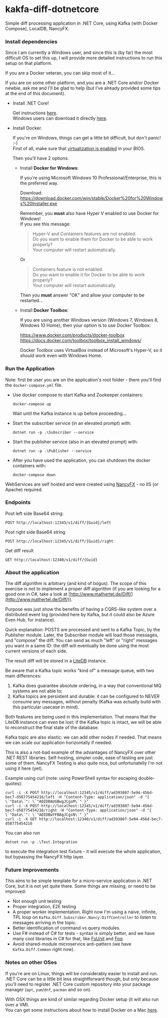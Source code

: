# kakfa-diff-dotnetcore
Simple diff processing application in .NET Core, using Kafka (with Docker Compose), LocalDB, NancyFX.

### Install dependencies

Since I am currently a Windows user, and since this is (by far) the most difficult OS to set this up, I will provide more detailed instructions to run this setup on that platform.

If you are a Docker veteran, you can skip most of it...

If you are on some other platform, and you are a .NET Core and/or Docker newbie, ask me and I'll be glad to help (but I've already provided some tips at the end of this document).

- Install .NET Core!<br>

  Get instructions [here](https://github.com/dotnet/core/blob/master/release-notes/download-archives/2.0.3.md).<br>
  Windows users can download it directly [here](https://download.microsoft.com/download/D/7/2/D725E47F-A4F1-4285-8935-A91AE2FCC06A/dotnet-sdk-2.0.3-win-x64.exe).

- Install Docker.<br>

  If you're on Windows, things can get a little bit difficult, but don't panic! :-)<br>
  First of all, make sure that [virtualization is enabled](https://docs.docker.com/docker-for-windows/troubleshoot/#virtualization-must-be-enabled) in your BIOS.

  Then you'll have 2 options:

  - Install **Docker for Windows**:

    If you're using Microsoft Windows 10 Professional/Enterprise, this is the preferred way.

    Download:<br>
    https://download.docker.com/win/stable/Docker%20for%20Windows%20Installer.exe

    Remember, you **must** also have Hyper V enabled to use Docker for Windows!<br>
    If you see this message:

    > Hyper-V and Containers features are not enabled.<br>
    > Do you want to enable them for Docker to be able to work properly?<br>
    > Your computer will restart automatically.

    Or

    > Containers feature is not enabled.<br>
    > Do you want to enable it for Docker to be able to work properly?<br>
    > Your computer will restart automatically.

    Then you **must** answer "OK" and allow your computer to be restarted...

  - Install **Docker Toolbox**:

    If you are using another Windows version (Windows 7, Windows 8, Windows 10 Home), then your option is to use Docker Toolbox:

    https://www.docker.com/products/docker-toolbox<br>
    https://docs.docker.com/toolbox/toolbox_install_windows/<br>

    Docker Toolbox uses VirtualBox instead of Microsoft's Hyper-V, so it should work even with Windows Home.

### Run the Application

Note: first be user you are on the application's root folder - there you'll find the `docker-compose.yml` file.

- Use docker compose to start Kafka and Zookeeper containers:

      docker-compose up

  Wait until the Kafka instance is up before proceeding...

- Start the subscriber service (in an elevated prompt) with:

      dotnet run -p .\Subscriber --service

- Start the publisher service (also in an elevated prompt) with:

      dotnet run -p .\Publisher --service

- After you have used the application, you can shutdown the docker containers with:

      docker-compose down

WebServices are self hosted and were created using [NancyFX](http://nancyfx.org/) - no IIS (or Apache) required.

### Endpoints

Post left side Base64 string:

    POST http://localhost:12345/v1/diff/{Guid}/left

Post right side Base64 string

    POST http://localhost:12345/v1/diff/{Guid}/right

Get diff result

    GET http://localhost:12340/v1/diff/{Guid}

### About the application

The diff algorithm is arbitrary (and kind of bogus). The scope of this exercise is not to implement a proper diff
algorithm (if you are looking for a good one in C#, take a look at
[http://www.mathertel.de/Diff/](http://www.mathertel.de/Diff/)).

Purpose was just show the benefits of having a CQRS-like system over a distributed event log (provided here by Kafka, but it could also be
Azure Even Hub, for instance).

Quick explanation: POSTS are processed and sent to a Kafka Topic, by the Publisher module. Later, the Subscriber
module will load those messages, and "compose" the diff. You can send as much "left" or "right" messages you want in
a same ID: the diff will eventually be done using the most current versions of each side.

The result diff will be stored in a [LiteDB](https://github.com/mbdavid/LiteDB) instance.

Be aware that a Kafka topic works "kind of" a message queue, with two main differences:
1) Kafka does guarantee absolute ordering, in a way that conventional MQ systems are not able to;
2) Kafka topics are persistent and durable: it can be configured to NEVER consume any messages, without penalty (Kafka
was actually build with this particular usecase in mind).

Both features are being used in this implementation. That means that the LiteDB instance can even be lost: if the
Kafka topic is intact, we will be able to reconstruct the final state of the database.

Kafka topic are also elastic: we can add other nodes if needed. That means we can scale our application horizontally
if needed.

This is also a not-bad example of the advantages of NancyFX over other .NET REST libraries. Self-hosting, simpler code,
 ease of testing are just some of them. NancyFX Testing is also quite nice, but unfortunatelly I'm not using it here
 (yet).

Example using curl (note: using PowerShell syntax for escaping double-quotes):

    curl -i -X POST http://localhost:12345/v1/diff/ad393807-5e94-456d-bec7-d58775454216/left -H "Content-Type: application/json" -d "{ \`"Data\`": \`"AQIDBAUGBwgJCgsM\`" }"
    curl -i -X POST http://localhost:12345/v1/diff/ad393807-5e94-456d-bec7-d58775454216/right -H "Content-Type: application/json" -d "{ \`"Data\`": \`"AQIDBwYFBAgJCgsN\`" }"
    curl -i -X GET http://localhost:12340/v1/diff/ad393807-5e94-456d-bec7-d58775454216

You can also run

    dotnet run -p .\Test.Integration

to execute the integration test fixture - it will execute the whole application, but bypassing the NancyFX http layer.

### Future improvements

This aims to be simple template for a micro-service application in .NET Core, but it is not yet quite there. Some
things are missing, or need to be improved:

- Not enough unit testing
- Proper integration, E2E testing
- A proper worker implementation. Right now I'm using a naive, infinite, TPL loop on
`Kafka.Diff.Subscriber.Nancy.DiffController` to listen to messages arriving in the topic.
- Better identification of command vs query modules.
- Use F# instead of C# for tests - syntax is simply better, and we have many cool libraries in C# for that, like
[FsUnit](https://github.com/fsprojects/FsUnit) and [Foq](https://github.com/fsprojects/Foq).
- Avoid shared-module microservice anti-pattern (we have `Kafka.Diff.Common` right now).

### Notes on other OSes

If you're are on Linux, things will be considerably easier to install and run.<br>
.NET Core can be a little bit less straightforward though, but only because you'll need to register .NET Core custom repository into your package manager (`apt`, `yum`/`dnf`, `pacman` and so on).

With OSX things are kind of similar regarding Docker setup (it will also run over a VM).<br>
You can get some instructions about how to install Docker on a Mac [here](https://docs.docker.com/docker-for-mac/install/#download-docker-for-mac).
